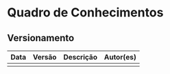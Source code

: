 # Quadro de Conhecimentos



## Versionamento

| Data | Versão | Descrição | Autor(es) |
|------|--------|-----------|-----------|
|     |   |  |  |